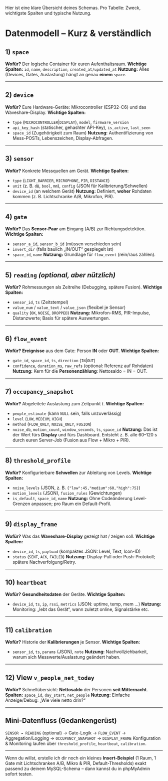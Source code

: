 Hier ist eine klare Übersicht deines Schemas. Pro Tabelle: Zweck, wichtigste Spalten und typische Nutzung.

# Datenmodell – Kurz & verständlich

## 1) `space`

**Wofür?** Der logische Container für euren Aufenthaltsraum.
**Wichtige Spalten:** `id`, `name`, `description`, `created_at/updated_at`
**Nutzung:** Alles (Devices, Gates, Auslastung) hängt an genau **einem** `space`.

---

## 2) `device`

**Wofür?** Eure Hardware-Geräte: Mikrocontroller (ESP32-C6) und das Waveshare-Display.
**Wichtige Spalten:**

* `type` (`MICROCONTROLLER`|`DISPLAY`), `model`, `firmware_version`
* `api_key_hash` (statischer, gehashter API-Key), `is_active`, `last_seen`
* `space_id` (Zugehörigkeit zum Raum)
  **Nutzung:** Authentifizierung von Mess-POSTs, Lebenszeichen, Display-Abfragen.

---

## 3) `sensor`

**Wofür?** Konkrete Messquellen am Gerät.
**Wichtige Spalten:**

* `type` (`LIGHT_BARRIER`, `MICROPHONE`, `PIR`, `DISTANCE`)
* `unit` (z. B. `dB`, `bool`, `mm`), `config` (JSON für Kalibrierung/Schwellen)
* `device_id` (an welchem Gerät)
  **Nutzung:** Definiert, **woher** Rohdaten kommen (z. B. Lichtschranke A/B, Mikrofon, PIR).

---

## 4) `gate`

**Wofür?** Das **Sensor-Paar** am Eingang (A/B) zur Richtungsdetektion.
**Wichtige Spalten:**

* `sensor_a_id`, `sensor_b_id` (müssen verschieden sein)
* `invert_dir` (falls baulich „IN/OUT“ gespiegelt ist)
* `space_id`, `name`
  **Nutzung:** Grundlage für `flow_event` (rein/raus zählen).

---

## 5) `reading` *(optional, aber nützlich)*

**Wofür?** Rohmessungen als Zeitreihe (Debugging, spätere Fusion).
**Wichtige Spalten:**

* `sensor_id`, `ts` (Zeitstempel)
* `value_num` / `value_text` / `value_json` (flexibel je Sensor)
* `quality` (`OK`, `NOISE`, `DROPPED`)
  **Nutzung:** Mikrofon-RMS, PIR-Impulse, Distanzwerte; Basis für spätere Auswertungen.

---

## 6) `flow_event`

**Wofür?** **Ereignisse** aus dem Gate: Person **IN** oder **OUT**.
**Wichtige Spalten:**

* `gate_id`, `space_id`, `ts`, `direction` (`IN`|`OUT`)
* `confidence`, `duration_ms`, `raw_refs` (optional: Referenz auf Rohdaten)
  **Nutzung:** Kern für die **Personenzählung**: Nettosaldo = IN − OUT.

---

## 7) `occupancy_snapshot`

**Wofür?** Abgeleitete Auslastung zum Zeitpunkt *t*.
**Wichtige Spalten:**

* `people_estimate` (kann `NULL` sein, falls unzuverlässig)
* `level` (`LOW`, `MEDIUM`, `HIGH`)
* `method` (`FLOW_ONLY`, `NOISE_ONLY`, `FUSION`)
* `noise_db`, `motion_count`, `window_seconds`, `ts`, `space_id`
  **Nutzung:** Das ist der Wert fürs **Display** und fürs Dashboard. Entsteht z. B. alle 60–120 s durch euren Server-Job (Fusion aus Flow + Mikro + PIR).

---

## 8) `threshold_profile`

**Wofür?** Konfigurierbare **Schwellen** zur Ableitung von Levels.
**Wichtige Spalten:**

* `noise_levels` (JSON, z. B. `{"low":45,"medium":60,"high":75}`)
* `motion_levels` (JSON), `fusion_rules` (Gewichtungen)
* `is_default`, `space_id`, `name`
  **Nutzung:** Ohne Codeänderung Level-Grenzen anpassen; pro Raum ein Default-Profil.

---

## 9) `display_frame`

**Wofür?** Was das **Waveshare-Display** gezeigt hat / zeigen soll.
**Wichtige Spalten:**

* `device_id`, `ts`, `payload` (kompaktes JSON: Level, Text, Icon-ID)
* `status` (`SENT`, `ACK`, `FAILED`)
  **Nutzung:** Display-Pull oder Push-Protokoll; spätere Nachverfolgung/Retry.

---

## 10) `heartbeat`

**Wofür?** **Gesundheitsdaten** der Geräte.
**Wichtige Spalten:**

* `device_id`, `ts`, `ip`, `rssi`, `metrics` (JSON: uptime, temp, mem …)
  **Nutzung:** Monitoring: „lebt das Gerät“, wann zuletzt online, Signalstärke etc.

---

## 11) `calibration`

**Wofür?** Historie der **Kalibrierungen** je Sensor.
**Wichtige Spalten:**

* `sensor_id`, `ts`, `params` (JSON), `note`
  **Nutzung:** Nachvollziehbarkeit, warum sich Messwerte/Auslastung geändert haben.

---

## 12) View `v_people_net_today`

**Wofür?** Schnellübersicht: **Nettosaldo** der Personen **seit Mitternacht**.
**Spalten:** `space_id`, `day_start`, `net_people`
**Nutzung:** Einfache Anzeige/Debug: „Wie viele netto drin?“

---

## Mini-Datenfluss (Gedankengerüst)

`SENSOR → READING` (optional) → Gate-Logik → `FLOW_EVENT` → Aggregation/Logging → `OCCUPANCY_SNAPSHOT` → `DISPLAY_FRAME`
Konfiguration & Monitoring laufen über `threshold_profile`, `heartbeat`, `calibration`.

---

Wenn du willst, erstelle ich dir noch ein kleines **Insert-Beispiel** (1 Raum, 1 Gate mit Lichtschranken A/B, Mikro & PIR, Default-Thresholds) exakt passend zu deinem MySQL-Schema – dann kannst du in phpMyAdmin sofort testen.
